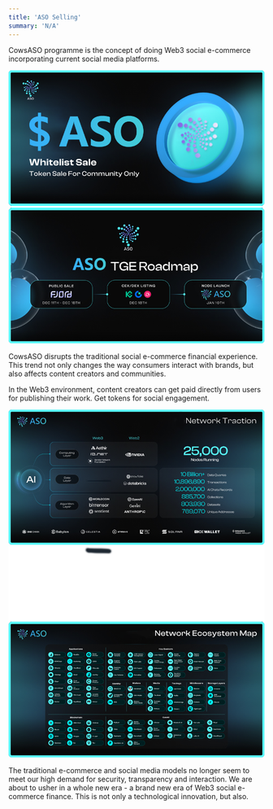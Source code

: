 ```yaml
---
title: 'ASO Selling'
summary: 'N/A'
---
```


CowsASO programme is the concept of doing Web3 social e-commerce incorporating current social media platforms.

![News inner1](https://raw.githubusercontent.com/DodgeHo/ASOfront/refs/heads/main/public/images/donation/ASO-pum-about-img1.png)
![News inner2](https://raw.githubusercontent.com/DodgeHo/ASOfront/refs/heads/main/public/images/donation/ASO-pum-about-img2.png)

CowsASO disrupts the traditional social e-commerce financial experience. This trend not only changes the way consumers interact with brands, but also affects content creators and communities.
 
In the Web3 environment, content creators can get paid directly from users for publishing their work. Get tokens for social engagement.


![News inner3](https://raw.githubusercontent.com/DodgeHo/ASOfront/refs/heads/main/public/images/donation/ASO-pum-about-img3.png)
![News inner4](https://raw.githubusercontent.com/DodgeHo/ASOfront/refs/heads/main/public/images/donation/ASO-pum-about-img4.png)

The traditional e-commerce and social media models no longer seem to meet our high demand for security, transparency and interaction. We are about to usher in a whole new era - a brand new era of Web3 social e-commerce finance. This is not only a technological innovation, but also.

